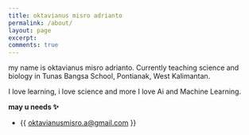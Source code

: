 ```yaml
---
title: oktavianus misro adrianto
permalink: /about/
layout: page
excerpt:
comments: true 
---
```

my name is oktavianus misro adrianto. Currently teaching science and biology in Tunas Bangsa School, Pontianak, West Kalimantan. 

I love learning, i love science and more I love Ai and Machine Learning. 

**may u needs ✨**

- {{ oktavianusmisro.a@gmail.com }}
